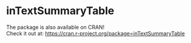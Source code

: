 # inTextSummaryTable

The package is also available on CRAN!  
Check it out at: https://cran.r-project.org/package=inTextSummaryTable


